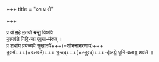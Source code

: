 +++
title = "०१ प्र वो"

+++

प्र वो॑ म॒हे म॒तयो॑ **यन्तु॒** विष्ण॑वे  
म॒रुत्व॑ते गिरि॒-जा ए॑व॒या-म॑रुत् ।  
प्र शर्धा॑य॒ प्रय॑ज्यवे सुखा॒दये॑+++(=शोभनाभरणाय)+++  
त॒वसे॑+++(=बलवते)+++ भ॒न्दद्+++(=स्तुवद्)+++-इ॑ष्टये॒ धुनि॑-व्रताय॒ शव॑से ॥
